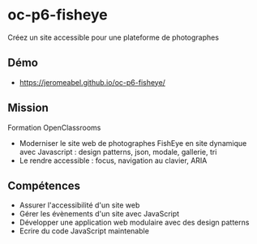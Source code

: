 # oc-p6-fisheye
Créez un site accessible pour une plateforme de photographes

## Démo
- https://jeromeabel.github.io/oc-p6-fisheye/

## Mission
Formation OpenClassrooms

- Moderniser le site web de photographes FishEye en site dynamique avec Javascript : design patterns, json, modale, gallerie, tri
- Le rendre accessible : focus, navigation au clavier, ARIA

## Compétences
- Assurer l'accessibilité d'un site web
- Gérer les évènements d'un site avec JavaScript
- Développer une application web modulaire avec des design patterns
- Ecrire du code JavaScript maintenable
